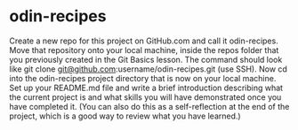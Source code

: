 # odin-recipes
Create a new repo for this project on GitHub.com and call it odin-recipes.
Move that repository onto your local machine, inside the repos folder that you previously created in the Git Basics lesson. The command should look like git clone git@github.com:username/odin-recipes.git (use SSH).
Now cd into the odin-recipes project directory that is now on your local machine.
Set up your README.md file and write a brief introduction describing what the current project is and what skills you will have demonstrated once you have completed it. (You can also do this as a self-reflection at the end of the project, which is a good way to review what you have learned.)
